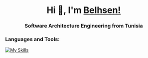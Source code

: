 <h1 align="center">Hi 👋, I'm <a href="https://martinsidorov.com">Belhsen!</a></h1>
<h3 align="center">Software Architecture Engineering from Tunisia</h3>
<!--<img src="photo/flag-tunisia.png" alt="Trulli" width="500" height="333">-->


### Languages and Tools:
[![My Skills](https://skillicons.dev/icons?i=spring,java,dotnet,cs,angular,reactivex,redux,html,css,bootstrap,js,jquery,ts,react,flask,django,py,opencv,nodejs,php,c,mysql,sqlite,mongodb,redis,graphql,kafka,maven,npm,powershell,github,gitlab,docker,jenkins,prometheus,visualstudio,vscode,eclipse,idea,postman,ai,pr,discord,latex,gmail,linux,debian,ubuntu,windows,raspberrypi,arduino,linkedin&theme=light)](https://skillicons.dev)



 
<!--
**belhsen97/belhsen97** is a ✨ _special_ ✨ repository because its `README.md` (this file) appears on your GitHub profile.

Here are some ideas to get you started:

- 🔭 I’m currently working on ...
- 🌱 I’m currently learning ...
- 👯 I’m looking to collaborate on ...
- 🤔 I’m looking for help with ...
- 💬 Ask me about ...
- 📫 How to reach me: ...
- 😄 Pronouns: ...
- ⚡ Fun fact: ...
-->
